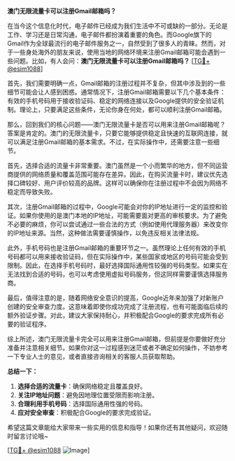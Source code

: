 **澳门无限流量卡可以注册Gmail邮箱吗？**

在当今这个信息化时代，电子邮件已经成为我们生活中不可或缺的一部分。无论是工作、学习还是日常沟通，电子邮件都扮演着重要的角色。而Google旗下的Gmail作为全球最流行的电子邮件服务之一，自然受到了很多人的青睐。然而，对于一些身处海外的朋友来说，使用当地的网络环境来注册Gmail邮箱可能会遇到一些问题。比如，有人会问：**澳门无限流量卡可以注册Gmail邮箱吗？** [[TG💪+ @esim1088](https://t.me/s/esim1088)]

首先，我们需要明确一点，Gmail邮箱的注册过程并不复杂，但其中涉及到的一些细节可能会让人感到困惑。通常情况下，注册Gmail邮箱需要以下几个基本条件：有效的手机号码用于接收验证码、稳定的网络连接以及Google提供的安全验证机制。理论上，只要满足这些条件，无论你身在何处，都可以顺利注册Gmail邮箱。

那么，回到我们的核心问题——澳门无限流量卡是否可以用来注册Gmail邮箱呢？答案是肯定的。澳门的无限流量卡，只要它能够提供稳定且快速的互联网连接，就可以满足注册Gmail邮箱的基本需求。不过，在实际操作中，还需要注意一些细节。

首先，选择合适的流量卡非常重要。澳门虽然是一个小而繁华的地方，但不同运营商提供的网络质量和覆盖范围可能存在差异。因此，在购买流量卡时，建议优先选择口碑较好、用户评价较高的品牌。这样可以确保你在注册过程中不会因为网络不稳定而导致失败。

其次，注册Gmail邮箱的过程中，Google可能会对你的IP地址进行一定的监控和验证。如果你使用的是澳门本地的IP地址，可能需要面对更高的审核要求。为了避免不必要的麻烦，你可以尝试通过一些合法的方式（例如使用代理服务器）来改变你的IP地址来源。当然，这种做法需要谨慎操作，以免违反相关法律法规。

此外，手机号码也是注册Gmail邮箱的重要环节之一。虽然理论上任何有效的手机号码都可以用来接收验证码，但在实际操作中，某些国家或地区的号码可能会受到限制。因此，在选择手机号码时，最好选择国际通用性较强的号码类型。如果实在无法找到合适的号码，也可以考虑使用虚拟号码服务，但这同样需要谨慎选择服务商。

最后，值得注意的是，随着网络安全意识的提高，Google近年来加强了对新账户创建的安全审查力度。这意味着即使你成功完成了注册流程，也有可能面临后续的额外验证步骤。对此，建议大家保持耐心，并积极配合Google的要求完成所有必要的验证程序。

综上所述，澳门无限流量卡完全可以用来注册Gmail邮箱，但前提是你要做好充分准备并注意相关细节。如果你对这一过程感到迷茫或者不确定如何操作，不妨参考一下专业人士的意见，或者直接咨询相关的客服人员获取帮助。

**总结一下：**

1. **选择合适的流量卡**：确保网络稳定且覆盖良好。
2. **关注IP地址问题**：避免因地理位置受限而影响注册。
3. **合理利用手机号码**：选择国际通用性强的号码。
4. **应对安全审查**：积极配合Google的要求完成验证。

希望这篇文章能给大家带来一些实用的信息和指导！如果你还有其他疑问，欢迎随时留言讨论哦~ 

[[TG💪+ @esim1088](https://t.me/s/esim1088) ![Image](https://i.postimg.cc/4NQfJmqS/Snipaste-2025-05-13-00-14-12.png)]